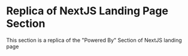 # Replica of NextJS Landing Page Section
 This section is a replica of the "Powered By" Section of NextJS landing page
